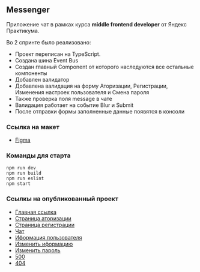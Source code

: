 ## Messenger

Приложение чат в рамках курса 
**middle frontend developer** 
от Яндекс Практикума.

 Во 2 спринте было реализовано:
 - Проект переписан на TypeScript. 
 - Создана шина Event Bus
 - Создан главный Component от которого наследуются все остальные компоненты
 - Добавлен валидатор
 - Добавлена валидация на форму Аторизации, Регистрации, Изменения настроек пользователя и Смена пароля
 - Также проверка поля message в чате
 - Валидация работает на событие Blur и Submit 
 - После отправки формы заполненные данные появятся в консоли

### Ссылка на макет
- [Figma](https://www.figma.com/design/jF5fFFzgGOxQeB4CmKWTiE/Chat_external_link?node-id=1-2&node-type=frame&t=q5Z0Er72e3hCzZU0-0)

### Команды для старта
    npm run dev
    npm run build
    npm run eslint
    npm start

### Ссылкы на опубликованный проект
- [Главная ссылка](https://scintillating-raindrop-9c168b.netlify.app/)
- [Страница аторизации](https://scintillating-raindrop-9c168b.netlify.app/src/pages/sign-in-page.html)
- [Страница регистрации](https://scintillating-raindrop-9c168b.netlify.app/src/pages/sign-out-page)
- [Чат](https://scintillating-raindrop-9c168b.netlify.app/src/pages/chat)
- [Иформация пользователя](https://scintillating-raindrop-9c168b.netlify.app/src/pages/view-user-settings)
- [Изменить иформацию](https://scintillating-raindrop-9c168b.netlify.app/src/pages/change-user-information)
- [Изменить пароль](https://scintillating-raindrop-9c168b.netlify.app/src/pages/change-user-password)
- [500](https://scintillating-raindrop-9c168b.netlify.app/src/pages/500)
- [404](https://scintillating-raindrop-9c168b.netlify.app/src/pages/404)
